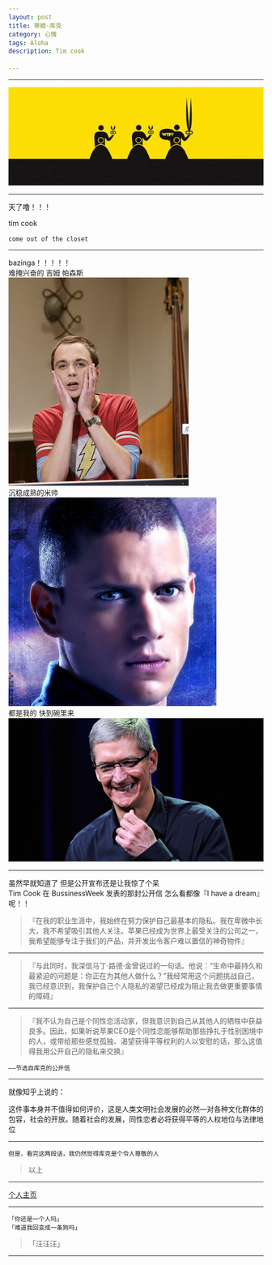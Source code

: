 ```yaml
---
layout: post
title: 蒂姆·库克
category: 心情
tags: Aloha
description: Tim cook

---
```


-------

![](https://raw.githubusercontent.com/Ashtray/Ashtray.github.io/master/imag/WTF.jpg)  

----------

天了噜！！！  

tim cook  

	come out of the closet

 <!-- more -->

----------------

bazinga！！！！！  
难掩兴奋的 吉姆 帕森斯  
![](https://raw.githubusercontent.com/Ashtray/Ashtray.github.io/master/imag/Jim.jpg)  
沉稳成熟的米帅  
![](https://raw.githubusercontent.com/Ashtray/Ashtray.github.io/master/imag/Wentworth.jpg)  
都是我的 快到碗里来  
![](https://raw.githubusercontent.com/Ashtray/Ashtray.github.io/master/imag/Timcook.jpg)  

---------

虽然早就知道了 但是公开宣布还是让我惊了个呆  
Tim Cook 在 BussinessWeek 发表的那封公开信   怎么看都像『I have a dream』呢！！

>『在我的职业生涯中，我始终在努力保护自己最基本的隐私。我在卑微中长大，我不希望吸引其他人关注。苹果已经成为世界上最受关注的公司之一，我希望能够专注于我们的产品，并开发出令客户难以置信的神奇物件』  

---------

>『与此同时，我深信马丁·路德·金曾说过的一句话。他说：“生命中最持久和最紧迫的问题是：你正在为其他人做什么？”我经常用这个问题挑战自己，我已经意识到，我保护自己个人隐私的渴望已经成为阻止我去做更重要事情的障碍』  

---------

>『我不认为自己是个同性恋活动家，但我意识到自己从其他人的牺牲中获益良多。因此，如果听说苹果CEO是个同性恋能够帮助那些挣扎于性别困境中的人，或带给那些感觉孤独、渴望获得平等权利的人以安慰的话，那么这值得我用公开自己的隐私来交换』  

	——节选自库克的公开信  

-----------

就像知乎上说的：  

这件事本身并不值得如何评价，这是人类文明社会发展的必然—对各种文化群体的包容，社会的开放。随着社会的发展，同性恋者必将获得平等的人权地位与法律地位  

------

	但是，看完这两段话，我仍然觉得库克是个令人尊敬的人    

>以上  
	
--------------------

[个人主页](http://Ashtray.github.io)

----------

	「你还是一个人吗」
	「难道我回变成一条狗吗」  

>「汪汪汪」

-----------------
    
 
